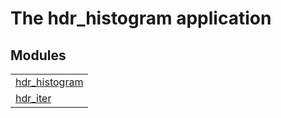 

# The hdr_histogram application #


## Modules ##


<table width="100%" border="0" summary="list of modules">
<tr><td><a href="http://github.com/HdrHistogram/hdr_histogram_erl/blob/rebar3/doc/hdr_histogram.md" class="module">hdr_histogram</a></td></tr>
<tr><td><a href="http://github.com/HdrHistogram/hdr_histogram_erl/blob/rebar3/doc/hdr_iter.md" class="module">hdr_iter</a></td></tr></table>

